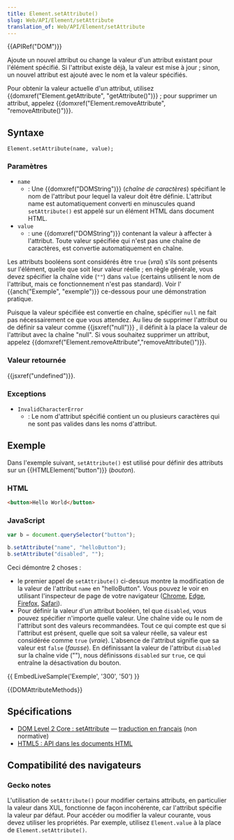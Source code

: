 ```yaml
---
title: Element.setAttribute()
slug: Web/API/Element/setAttribute
translation_of: Web/API/Element/setAttribute
---
```

{{APIRef("DOM")}}

Ajoute un nouvel attribut ou change la valeur d'un attribut existant pour l'élément spécifié. Si l'attribut existe déjà, la valeur est mise à jour ; sinon, un nouvel attribut est ajouté avec le nom et la valeur spécifiés.

Pour obtenir la valeur actuelle d'un attribut, utilisez {{domxref("Element.getAttribute", "getAttribute()")}} ; pour supprimer un attribut, appelez {{domxref("Element.removeAttribute", "removeAttribute()")}}.

## Syntaxe

    Element.setAttribute(name, value);

### Paramètres

- `name`
  - : Une {{domxref("DOMString")}} (_chaîne de caractères_) spécifiant le nom de l'attribut pour lequel la valeur doit être définie. L'attribut name est automatiquement converti en minuscules quand `setAttribute()` est appelé sur un élément HTML dans document HTML.
- `value`
  - : une {{domxref("DOMString")}} contenant la valeur à affecter à l'attribut. Toute valeur spécifiée qui n'est pas une chaîne de caractères, est convertie automatiquement en chaîne.

Les attributs booléens sont considérés être `true` (_vrai_) s'ils sont présents sur l'élément, quelle que soit leur valeur réelle ; en règle générale, vous devez spécifier la chaîne vide (`""`) dans `value` (certains utilisent le nom de l'attribut, mais ce fonctionnement n'est pas standard). Voir l' {{anch("Exemple", "exemple")}} ce-dessous pour une démonstration pratique.

Puisque la valeur spécifiée est convertie en chaîne, spécifier `null` ne fait pas nécessairement ce que vous attendez. Au lieu de supprimer l'attribut ou de définir sa valeur comme {{jsxref("null")}} , il définit à la place la valeur de l'attribut avec la chaîne "null". Si vous souhaitez supprimer un attribut, appelez {{domxref("Element.removeAttribute","removeAttribute()")}}.

### Valeur retournée

{{jsxref("undefined")}}.

### Exceptions

- `InvalidCharacterError`
  - : Le nom d'attribut spécifié contient un ou plusieurs caractères qui ne sont pas valides dans les noms d'attribut.

## Exemple

Dans l'exemple suivant, `setAttribute()` est utilisé pour définir des attributs sur un {{HTMLElement("button")}} (_bouton_).

### HTML

```html
<button>Hello World</button>
```

### JavaScript

```js
var b = document.querySelector("button");

b.setAttribute("name", "helloButton");
b.setAttribute("disabled", "");
```

Ceci démontre 2 choses :

- le premier appel de `setAttribute()` ci-dessus montre la modification de la valeur de l'attribut `name` en "helloButton". Vous pouvez le voir en utilisant l'inspecteur de page de votre navigateur ([Chrome](https://developers.google.com/web/tools/chrome-devtools/inspect-styles), [Edge](https://docs.microsoft.com/en-us/microsoft-edge/f12-devtools-guide/dom-explorer), [Firefox](/en-US/docs/Tools/Page_Inspector), [Safari](https://developer.apple.com/library/content/documentation/AppleApplications/Conceptual/Safari_Developer_Guide/Introduction/Introduction.html)).
- Pour définir la valeur d'un attribut booléen, tel que `disabled`, vous pouvez spécifier n'importe quelle valeur. Une chaîne vide ou le nom de l'attribut sont des valeurs recommandées. Tout ce qui compte est que si l'attribut est présent, quelle que soit sa valeur réelle, sa valeur est considérée comme `true` (_vraie_). L'absence de l'attribut signifie que sa valeur est `false` (_fausse_). En définissant la valeur de l'attribut `disabled` sur la chaîne vide (""), nous définissons `disabled` sur `true`, ce qui entraîne la désactivation du bouton.

{{ EmbedLiveSample('Exemple', '300', '50') }}

{{DOMAttributeMethods}}

## Spécifications

- [DOM Level 2 Core : setAttribute](http://www.w3.org/TR/DOM-Level-2-Core/core.html#ID-F68F082) — [traduction en français](http://www.yoyodesign.org/doc/w3c/dom2/core/core.html#ID-F68F082) (non normative)
- [HTML5 : API dans les documents HTML](http://www.whatwg.org/specs/web-apps/current-work/#apis-in-html-documents)

## Compatibilité des navigateurs

### Gecko notes

L'utilisation de `setAttribute()` pour modifier certains attributs, en particulier la valeur dans XUL, fonctionne de façon incohérente, car l'attribut spécifie la valeur par défaut. Pour accéder ou modifier la valeur courante, vous devez utiliser les propriétés. Par exemple, utilisez `Element.value` à la place de `Element.setAttribute()`.
